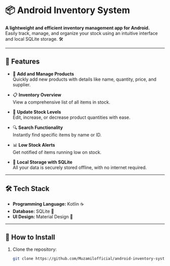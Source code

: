 # 📦 Android Inventory System

**A lightweight and efficient inventory management app for Android.**  
Easily track, manage, and organize your stock using an intuitive interface and local SQLite storage. 🛠️

---

## 🌟 Features

- 🛒 **Add and Manage Products**  
  Quickly add new products with details like name, quantity, price, and supplier.

- 📋 **Inventory Overview**  
  View a comprehensive list of all items in stock.

- 📝 **Update Stock Levels**  
  Edit, increase, or decrease product quantities with ease.

- 🔍 **Search Functionality**  
  Instantly find specific items by name or ID.

- 📊 **Low Stock Alerts**  
  Get notified of items running low on stock.

- 💾 **Local Storage with SQLite**  
  All your data is securely stored offline, with no internet required.

---

## 🛠️ Tech Stack

- **Programming Language:** Kotlin ☕  
- **Database:** SQLite 📂  
- **UI Design:** Material Design 🎨  

---

## 🚀 How to Install

1. Clone the repository:  
   ```bash
   git clone https://github.com/Muzamilofficial/android-inventory-system.git
